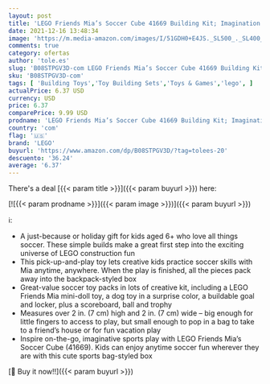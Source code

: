 ```yaml
---
layout: post
title: 'LEGO Friends Mia’s Soccer Cube 41669 Building Kit; Imagination Toy Comes with a Mini-Doll and Animal Toy to Give Creative Kids Hours of Imaginative on-The-Go Vacation Play; New 2021  56 Pieces '
date: 2021-12-16 13:48:34
image: 'https://m.media-amazon.com/images/I/51GDH0+E4JS._SL500_._SL400_.jpg'
comments: true
category: ofertas
author: 'tole.es'
slug: 'B08STPGV3D-com LEGO Friends Mia’s Soccer Cube 41669 Building Kit;...'
sku: 'B08STPGV3D-com'
tags: [ 'Building Toys','Toy Building Sets','Toys & Games','lego', ]
actualPrice: 6.37 USD
currency: USD
price: 6.37
comparePrice: 9.99 USD
prodname: 'LEGO Friends Mia’s Soccer Cube 41669 Building Kit; Imagination Toy Comes with a Mini-Doll and Animal Toy to Give Creative Kids Hours of Imaginative on-The-Go Vacation Play; New 2021  56 Pieces '
country: 'com'
flag: '🇺🇸'
brand: 'LEGO'
buyurl: 'https://www.amazon.com/dp/B08STPGV3D/?tag=tolees-20'
descuento: '36.24'
average: '6.37'
---
```


There's a deal [{{< param title >}}]({{< param buyurl >}})  here:

[![{{< param prodname >}}]({{< param image >}})]({{< param buyurl >}})

ℹ️:

- A just-because or holiday gift for kids aged 6+ who love all things soccer. These simple builds make a great first step into the exciting universe of LEGO construction fun
- This pick-up-and-play toy lets creative kids practice soccer skills with Mia anytime, anywhere. When the play is finished, all the pieces pack away into the backpack-styled box
- Great-value soccer toy packs in lots of creative kit, including a LEGO Friends Mia mini-doll toy, a dog toy in a surprise color, a buildable goal and locker, plus a scoreboard, ball and trophy
- Measures over 2 in. (7 cm) high and 2 in. (7 cm) wide – big enough for little fingers to access to play, but small enough to pop in a bag to take to a friend’s house or for fun vacation play
- Inspire on-the-go, imaginative sports play with LEGO Friends Mia’s Soccer Cube (41669). Kids can enjoy anytime soccer fun wherever they are with this cute sports bag-styled box

[🛒 Buy it now!!]({{< param buyurl >}})
